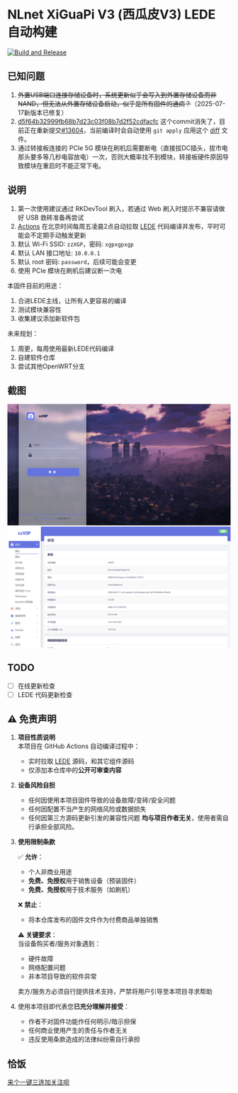 # NLnet XiGuaPi V3 (西瓜皮V3) LEDE 自动构建

[![Build and Release](https://github.com/zzzz0317/lede-xgp-auto-build/actions/workflows/build.yml/badge.svg)](https://github.com/zzzz0317/lede-xgp-auto-build/actions/workflows/build.yml)

## 已知问题

1. ~~外置USB端口连接存储设备时，系统更新似乎会写入到外置存储设备而非NAND，但无法从外置存储设备启动，似乎是所有固件的通病？~~（2025-07-17新版本已修复）
2. [d5f64b32999fb68b7d23c03f08b7d2f52cdfacfc](https://github.com/coolsnowwolf/lede/commit/d5f64b32999fb68b7d23c03f08b7d2f52cdfacfc) 这个commit消失了，目前正在重新提交[#13604](https://github.com/coolsnowwolf/lede/pull/13604)，当前编译时会自动使用 `git apply` 应用这个 [diff](https://github.com/coolsnowwolf/lede/pull/13604.diff) 文件。
3. 通过转接板连接的 PCIe 5G 模块在刷机后需要断电（直接拔DC插头，拔市电那头要多等几秒电容放电）一次，否则大概率找不到模块，转接板硬件原因导致模块在重启时不能正常下电。

## 说明

1. 第一次使用建议通过 RKDevTool 刷入，若通过 Web 刷入时提示不兼容请做好 USB 救砖准备再尝试
2. [Actions](https://github.com/zzzz0317/lede-xgp-auto-build/blob/main/.github/workflows/build.yml) 在北京时间每周五凌晨2点自动拉取 [LEDE](https://github.com/coolsnowwolf/lede) 代码编译并发布，平时可能会不定期手动触发更新
3. 默认 Wi-Fi SSID: `zzXGP`，密码: `xgpxgpxgp`
4. 默认 LAN 接口地址: `10.0.0.1`
5. 默认 root 密码: `password`，后续可能会变更
6. 使用 PCIe 模块在刷机后建议断一次电

本固件目前的用途：

1. 合进LEDE主线，让所有人更容易的编译
2. 测试模块兼容性
3. 收集建议添加新软件包

未来规划：

1. 周更，每周使用最新LEDE代码编译
2. 自建软件仓库
3. 尝试其他OpenWRT分支

## 截图

![PC 登录](screenshot/pc-login.png)
![PC 主界面](screenshot/pc-main.png)

## TODO

* [ ] 在线更新检查
* [ ] LEDE 代码更新检查

## ⚠️ 免责声明

1. **项目性质说明**  
   本项目在 GitHub Actions 自动编译过程中：
   - 实时拉取 [LEDE](https://github.com/coolsnowwolf/lede) 源码，和其它组件源码
   - 仅添加本仓库中的**公开可审查内容**

2. **设备风险自担**  
   - 任何因使用本项目固件导致的设备故障/变砖/安全问题
   - 任何因配置不当产生的网络风险或数据损失
   - 任何因第三方源码更新引发的兼容性问题
   **均与项目作者无关**，使用者需自行承担全部风险。

3. **使用限制条款**  

   ✅ **允许**：
   - 个人非商业用途
   - **免费、免授权**用于销售设备（预装固件）
   - **免费、免授权**用于技术服务（如刷机）

   ❌ **禁止**：
   - 将本仓库发布的固件文件作为付费商品单独销售

   ⚠️ **关键要求**：  
   当设备购买者/服务对象遇到：
   - 硬件故障
   - 网络配置问题
   - 非本项目导致的软件异常

   卖方/服务方必须自行提供技术支持，严禁将用户引导至本项目寻求帮助

4. 使用本项目即代表您**已充分理解并接受**：

    - 作者不对固件功能作任何明示/暗示担保
    - 任何商业使用产生的责任与作者无关
    - 违反使用条款造成的法律纠纷需自行承担

## 恰饭

[来个一键三连加关注呗](https://www.bilibili.com/video/BV1dU31ziEQf/)
